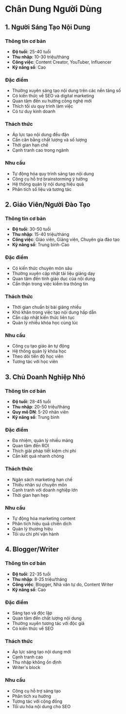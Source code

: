 # Chân Dung Người Dùng

## 1. Người Sáng Tạo Nội Dung

### Thông tin cơ bản

- **Độ tuổi**: 25-40 tuổi
- **Thu nhập**: 10-30 triệu/tháng
- **Công việc**: Content Creator, YouTuber, Influencer
- **Kỹ năng số**: Cao

### Đặc điểm

- Thường xuyên sáng tạo nội dung trên các nền tảng số
- Có kiến thức về SEO và digital marketing
- Quan tâm đến xu hướng công nghệ mới
- Thích tối ưu quy trình làm việc
- Có tư duy kinh doanh

### Thách thức

- Áp lực tạo nội dung đều đặn
- Cần cân bằng chất lượng và số lượng
- Thời gian hạn chế
- Cạnh tranh cao trong ngành

### Nhu cầu

- Tự động hóa quy trình sáng tạo nội dung
- Công cụ hỗ trợ brainstorming ý tưởng
- Hệ thống quản lý nội dung hiệu quả
- Phân tích số liệu và tương tác

## 2. Giáo Viên/Người Đào Tạo

### Thông tin cơ bản

- **Độ tuổi**: 30-50 tuổi
- **Thu nhập**: 15-40 triệu/tháng
- **Công việc**: Giáo viên, Giảng viên, Chuyên gia đào tạo
- **Kỹ năng số**: Trung bình-Cao

### Đặc điểm

- Có kiến thức chuyên môn sâu
- Thường xuyên cập nhật tài liệu giảng dạy
- Quan tâm đến tính giáo dục của nội dung
- Cẩn thận trong việc kiểm tra thông tin

### Thách thức

- Thời gian chuẩn bị bài giảng nhiều
- Khó khăn trong việc tạo nội dung hấp dẫn
- Cần cập nhật kiến thức liên tục
- Quản lý nhiều khóa học cùng lúc

### Nhu cầu

- Công cụ tạo giáo án tự động
- Hệ thống quản lý khóa học
- Theo dõi tiến độ học viên
- Tương tác với học viên

## 3. Chủ Doanh Nghiệp Nhỏ

### Thông tin cơ bản

- **Độ tuổi**: 28-45 tuổi
- **Thu nhập**: 20-50 triệu/tháng
- **Quy mô DN**: 5-20 nhân viên
- **Kỹ năng số**: Trung bình

### Đặc điểm

- Đa nhiệm, quản lý nhiều mảng
- Quan tâm đến ROI
- Thích giải pháp tiết kiệm chi phí
- Cần kết quả nhanh chóng

### Thách thức

- Ngân sách marketing hạn chế
- Thiếu nhân sự chuyên môn
- Cạnh tranh với doanh nghiệp lớn
- Thời gian hạn hẹp

### Nhu cầu

- Tự động hóa marketing content
- Phân tích hiệu quả chiến dịch
- Quản lý thương hiệu
- Tối ưu chi phí vận hành

## 4. Blogger/Writer

### Thông tin cơ bản

- **Độ tuổi**: 22-35 tuổi
- **Thu nhập**: 8-25 triệu/tháng
- **Công việc**: Blogger, Nhà văn tự do, Content Writer
- **Kỹ năng số**: Cao

### Đặc điểm

- Sáng tạo và độc lập
- Quan tâm đến chất lượng nội dung
- Thường xuyên tương tác với độc giả
- Có kiến thức về SEO

### Thách thức

- Áp lực sáng tạo nội dung mới
- Cạnh tranh cao
- Thu nhập không ổn định
- Writer's block

### Nhu cầu

- Công cụ hỗ trợ sáng tạo
- Phân tích xu hướng
- Tương tác với cộng đồng
- Tối ưu hóa nội dung cho SEO
